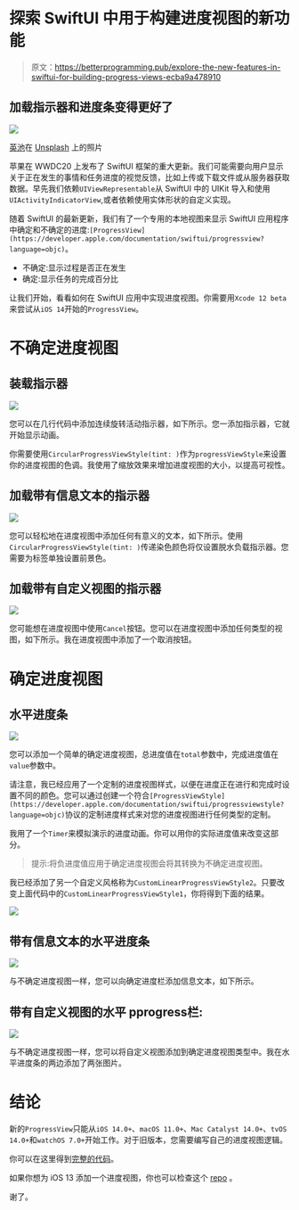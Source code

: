 # 探索 SwiftUI 中用于构建进度视图的新功能

> 原文：<https://betterprogramming.pub/explore-the-new-features-in-swiftui-for-building-progress-views-ecba9a478910>

## 加载指示器和进度条变得更好了

![](img/4d8bbdeb255ee8a745ee4e87a9342d39.png)

[英池](https://unsplash.com/@yingchih_hao?utm_source=unsplash&utm_medium=referral&utm_content=creditCopyText)在 [Unsplash](https://unsplash.com/s/photos/progress?utm_source=unsplash&utm_medium=referral&utm_content=creditCopyText) 上的照片

苹果在 WWDC20 上发布了 SwiftUI 框架的重大更新。我们可能需要向用户显示关于正在发生的事情和任务进度的视觉反馈，比如上传或下载文件或从服务器获取数据。早先我们依赖`UIViewRepresentable`从 SwiftUI 中的 UIKit 导入和使用`UIActivityIndicatorView`,或者依赖使用实体形状的自定义实现。

随着 SwiftUI 的最新更新，我们有了一个专用的本地视图来显示 SwiftUI 应用程序中确定和不确定的进度:`[ProgressView](https://developer.apple.com/documentation/swiftui/progressview?language=objc)`。

*   不确定:显示过程是否正在发生
*   确定:显示任务的完成百分比

让我们开始，看看如何在 SwiftUI 应用中实现进度视图。你需要用`Xcode 12 beta`来尝试从`iOS 14`开始的`ProgressView`。

# 不确定进度视图

## 装载指示器

![](img/ebce3832d510c6821b9bdabfd4d1e89b.png)

您可以在几行代码中添加连续旋转活动指示器，如下所示。您一添加指示器，它就开始显示动画。

你需要使用`CircularProgressViewStyle(tint: )`作为`progressViewStyle`来设置你的进度视图的色调。我使用了缩放效果来增加进度视图的大小，以提高可视性。

## 加载带有信息文本的指示器

![](img/76b97cf9226fedf81cecd117d48b4897.png)

您可以轻松地在进度视图中添加任何有意义的文本，如下所示。使用`CircularProgressViewStyle(tint: )`传递染色颜色将仅设置脱水负载指示器。您需要为标签单独设置前景色。

## 加载带有自定义视图的指示器

![](img/12820196f3b38e8bbb345d2205a6c8fb.png)

您可能想在进度视图中使用`Cancel`按钮。您可以在进度视图中添加任何类型的视图，如下所示。我在进度视图中添加了一个取消按钮。

# 确定进度视图

## 水平进度条

![](img/0e05e726946da61ad9e1ecd4039a0198.png)

您可以添加一个简单的确定进度视图，总进度值在`total`参数中，完成进度值在`value`参数中。

请注意，我已经应用了一个定制的进度视图样式，以便在进度正在进行和完成时设置不同的颜色。您可以通过创建一个符合`[ProgressViewStyle](https://developer.apple.com/documentation/swiftui/progressviewstyle?language=objc)`协议的定制进度样式来对您的进度视图进行任何类型的定制。

我用了一个`Timer`来模拟演示的进度动画。你可以用你的实际进度值来改变这部分。

> 提示:将负进度值应用于确定进度视图会将其转换为不确定进度视图。

我已经添加了另一个自定义风格称为`CustomLinearProgressViewStyle2`。只要改变上面代码中的`CustomLinearProgressViewStyle1`，你将得到下面的结果。

![](img/fa2f467311cfbe1d495dc04eb626104c.png)

## 带有信息文本的水平进度条

![](img/1a7696ec6ac7e5614f8013685ee8acaa.png)

与不确定进度视图一样，您可以向确定进度栏添加信息文本，如下所示。

## **带有自定义视图的水平 p**progress**栏:**

![](img/646e224df540cedb569bca7205d09504.png)

与不确定进度视图一样，您可以将自定义视图添加到确定进度视图类型中。我在水平进度条的两边添加了两张图片。

# 结论

新的`ProgressView`只能从`iOS 14.0+`、`macOS 11.0+`、`Mac Catalyst 14.0+`、`tvOS 14.0+`和`watchOS 7.0+`开始工作。对于旧版本，您需要编写自己的进度视图逻辑。

你可以在这里得到[完整的代码](https://github.com/karthironald/NativeProgressView/tree/master)。

如果你想为 iOS 13 添加一个进度视图，你也可以检查这个 [repo](https://github.com/karthironald/ProgressIndicator) 。

谢了。
